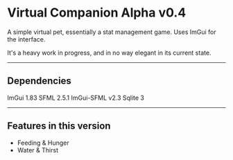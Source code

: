 Virtual Companion Alpha v0.4
============================
A simple virtual pet, essentially a stat management game.
Uses ImGui for the interface.

It's a heavy work in progress, and in no way elegant in its current state.

------------
Dependencies
------------
ImGui 1.83
SFML 2.5.1
ImGui-SFML v2.3
Sqlite 3

---------------------------
Features in this version
---------------------------
- Feeding & Hunger
- Water & Thirst


